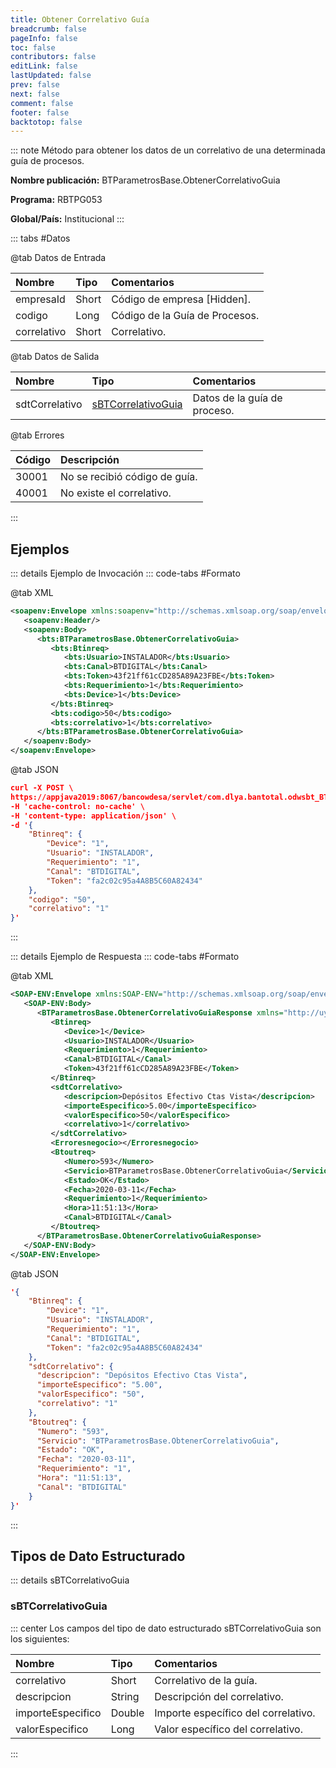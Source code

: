 ```yaml
---
title: Obtener Correlativo Guía
breadcrumb: false
pageInfo: false
toc: false
contributors: false
editLink: false
lastUpdated: false
prev: false
next: false
comment: false
footer: false
backtotop: false
---
```


<!-- ABRE DATOS DEL MÉTODO -->
::: note Método para obtener los datos de un correlativo de una determinada guía de procesos.

**Nombre publicación:** BTParametrosBase.ObtenerCorrelativoGuia

**Programa:** RBTPG053

**Global/País:** Institucional
:::
<!-- CIERRA DATOS DEL MÉTODO -->

<!-- ABRE TABLA DE DATOS -->
::: tabs #Datos 

@tab Datos de Entrada

Nombre | Tipo | Comentarios
:--------- | :--------- | :---------
empresaId | Short | Código de empresa [Hidden].
codigo | Long | Código de la Guía de Procesos.
correlativo | Short | Correlativo.

@tab Datos de Salida

Nombre | Tipo | Comentarios
:--------- | :----------- | :-----------
sdtCorrelativo | [sBTCorrelativoGuia](#sbtcorrelativoguia) | Datos de la guía de proceso.

@tab Errores

Código | Descripción
:--------- | :-----------
30001 | No se recibió código de guía.
40001 | No existe el correlativo.
::: 
<!-- CIERRA TABLA DE DATOS -->

## **Ejemplos**

<!-- ABRE EJEMPLO DE INVOCACIÓN -->
::: details Ejemplo de Invocación 
::: code-tabs #Formato

@tab XML
```xml
<soapenv:Envelope xmlns:soapenv="http://schemas.xmlsoap.org/soap/envelope/" xmlns:bts="http://uy.com.dlya.bantotal/BTSOA/">
   <soapenv:Header/>
   <soapenv:Body>
      <bts:BTParametrosBase.ObtenerCorrelativoGuia>
         <bts:Btinreq>
            <bts:Usuario>INSTALADOR</bts:Usuario>
            <bts:Canal>BTDIGITAL</bts:Canal>
            <bts:Token>43f21ff61cCD285A89A23FBE</bts:Token>
            <bts:Requerimiento>1</bts:Requerimiento>
            <bts:Device>1</bts:Device>
         </bts:Btinreq>
         <bts:codigo>50</bts:codigo>
         <bts:correlativo>1</bts:correlativo>
      </bts:BTParametrosBase.ObtenerCorrelativoGuia>
   </soapenv:Body>
</soapenv:Envelope>
```

@tab JSON
```json
curl -X POST \
https://appjava2019:8067/bancowdesa/servlet/com.dlya.bantotal.odwsbt_BTParametrosBase_v1?ObtenerCorrelativoGuia \
-H 'cache-control: no-cache' \
-H 'content-type: application/json' \
-d '{
	"Btinreq": {
		"Device": "1",
		"Usuario": "INSTALADOR",
		"Requerimiento": "1",
		"Canal": "BTDIGITAL",
		"Token": "fa2c02c95a4A8B5C60A82434"
	},
	"codigo": "50",
	"correlativo": "1"
}'
```
:::
<!-- CIERRA EJEMPLO DE INVOCACIÓN -->

<!-- ABRE EJEMPLO DE RESPUESTA -->
::: details Ejemplo de Respuesta 
::: code-tabs #Formato

@tab XML
```xml
<SOAP-ENV:Envelope xmlns:SOAP-ENV="http://schemas.xmlsoap.org/soap/envelope/" xmlns:xsd="http://www.w3.org/2001/XMLSchema" xmlns:SOAP-ENC="http://schemas.xmlsoap.org/soap/encoding/" xmlns:xsi="http://www.w3.org/2001/XMLSchema-instance">
   <SOAP-ENV:Body>
      <BTParametrosBase.ObtenerCorrelativoGuiaResponse xmlns="http://uy.com.dlya.bantotal/BTSOA/">
         <Btinreq>
            <Device>1</Device>
            <Usuario>INSTALADOR</Usuario>
            <Requerimiento>1</Requerimiento>
            <Canal>BTDIGITAL</Canal>
            <Token>43f21ff61cCD285A89A23FBE</Token>
         </Btinreq>
         <sdtCorrelativo>
            <descripcion>Depósitos Efectivo Ctas Vista</descripcion>
            <importeEspecifico>5.00</importeEspecifico>
            <valorEspecifico>50</valorEspecifico>
            <correlativo>1</correlativo>
         </sdtCorrelativo>
         <Erroresnegocio></Erroresnegocio>
         <Btoutreq>
            <Numero>593</Numero>
            <Servicio>BTParametrosBase.ObtenerCorrelativoGuia</Servicio>
            <Estado>OK</Estado>
            <Fecha>2020-03-11</Fecha>
            <Requerimiento>1</Requerimiento>
            <Hora>11:51:13</Hora>
            <Canal>BTDIGITAL</Canal>
         </Btoutreq>
      </BTParametrosBase.ObtenerCorrelativoGuiaResponse>
   </SOAP-ENV:Body>
</SOAP-ENV:Envelope>
```

@tab JSON
```json
'{
	"Btinreq": {
		"Device": "1",
		"Usuario": "INSTALADOR",
		"Requerimiento": "1",
		"Canal": "BTDIGITAL",
		"Token": "fa2c02c95a4A8B5C60A82434"
	},
	"sdtCorrelativo": {
	  "descripcion": "Depósitos Efectivo Ctas Vista",
	  "importeEspecifico": "5.00",
	  "valorEspecifico": "50",
	  "correlativo": "1"
	},
	"Btoutreq": {
	  "Numero": "593",
	  "Servicio": "BTParametrosBase.ObtenerCorrelativoGuia",
	  "Estado": "OK",
	  "Fecha": "2020-03-11",
	  "Requerimiento": "1",
	  "Hora": "11:51:13",
	  "Canal": "BTDIGITAL"
	}
}'
```
:::
<!-- CIERRA EJEMPLO DE RESPUESTA -->

## **Tipos de Dato Estructurado**

<!-- ABRE SDT -->
::: details sBTCorrelativoGuia  

### sBTCorrelativoGuia

::: center 
Los campos del tipo de dato estructurado sBTCorrelativoGuia son los siguientes: 

Nombre | Tipo | Comentarios 
:--------- | :----------- | :----------- 
correlativo | Short | Correlativo de la guía. 
descripcion | String | Descripción del correlativo. 
importeEspecifico | Double | Importe específico del correlativo. 
valorEspecifico | Long | Valor específico del correlativo. 
:::
<!-- CIERRA SDT -->